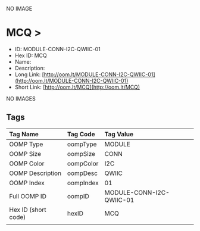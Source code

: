 


  
NO IMAGE  
# MCQ > 

- ID: MODULE-CONN-I2C-QWIIC-01
- Hex ID: MCQ
- Name: 
- Description: 
- Long Link: [http://oom.lt/MODULE-CONN-I2C-QWIIC-01](http://oom.lt/MODULE-CONN-I2C-QWIIC-01)
- Short Link: [http://oom.lt/MCQ](http://oom.lt/MCQ)
  
NO IMAGES  
## Tags
  

|Tag Name|Tag Code|Tag Value|
| :--- | :--- | :--- |
|OOMP Type|oompType|MODULE|
|OOMP Size|oompSize|CONN|
|OOMP Color|oompColor|I2C|
|OOMP Description|oompDesc|QWIIC|
|OOMP Index|oompIndex|01|
|Full OOMP ID|oompID|MODULE-CONN-I2C-QWIIC-01|
|Hex ID (short code)|hexID|MCQ|
||||
